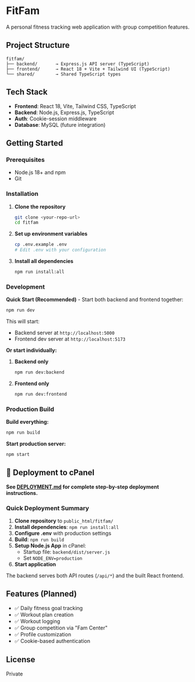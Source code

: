 # FitFam

A personal fitness tracking web application with group competition features.

## Project Structure

```
fitfam/
├── backend/       → Express.js API server (TypeScript)
├── frontend/      → React 18 + Vite + Tailwind UI (TypeScript)
└── shared/        → Shared TypeScript types
```

## Tech Stack

- **Frontend**: React 18, Vite, Tailwind CSS, TypeScript
- **Backend**: Node.js, Express.js, TypeScript
- **Auth**: Cookie-session middleware
- **Database**: MySQL (future integration)

## Getting Started

### Prerequisites

- Node.js 18+ and npm
- Git

### Installation

1. **Clone the repository**
   ```bash
   git clone <your-repo-url>
   cd fitfam
   ```

2. **Set up environment variables**
   ```bash
   cp .env.example .env
   # Edit .env with your configuration
   ```

3. **Install all dependencies**
   ```bash
   npm run install:all
   ```

### Development

**Quick Start (Recommended)** - Start both backend and frontend together:
```bash
npm run dev
```

This will start:
- Backend server at `http://localhost:5000`
- Frontend dev server at `http://localhost:5173`

**Or start individually:**

1. **Backend only**
   ```bash
   npm run dev:backend
   ```

2. **Frontend only**
   ```bash
   npm run dev:frontend
   ```

### Production Build

**Build everything:**
```bash
npm run build
```

**Start production server:**
```bash
npm start
```

## 🚀 Deployment to cPanel

**See [DEPLOYMENT.md](DEPLOYMENT.md) for complete step-by-step deployment instructions.**

### Quick Deployment Summary

1. **Clone repository** to `public_html/fitfam/`
2. **Install dependencies**: `npm run install:all`
3. **Configure .env** with production settings
4. **Build**: `npm run build`
5. **Setup Node.js App** in cPanel:
   - Startup file: `backend/dist/server.js`
   - Set `NODE_ENV=production`
6. **Start application**

The backend serves both API routes (`/api/*`) and the built React frontend.

## Features (Planned)

- ✅ Daily fitness goal tracking
- ✅ Workout plan creation
- ✅ Workout logging
- ✅ Group competition via "Fam Center"
- ✅ Profile customization
- ✅ Cookie-based authentication

## License

Private
